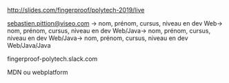 http://slides.com/fingerproof/polytech-2019/live

sebastien.pittion@viseo.com -> nom, prénom, cursus, niveau en dev Web-> nom, prénom, cursus, niveau en dev Web/Java-> nom, prénom, cursus, niveau en dev Web/Java-> nom, prénom, cursus, niveau en dev Web/Java/Java

fingerproof-polytech.slack.com

MDN ou webplatform
